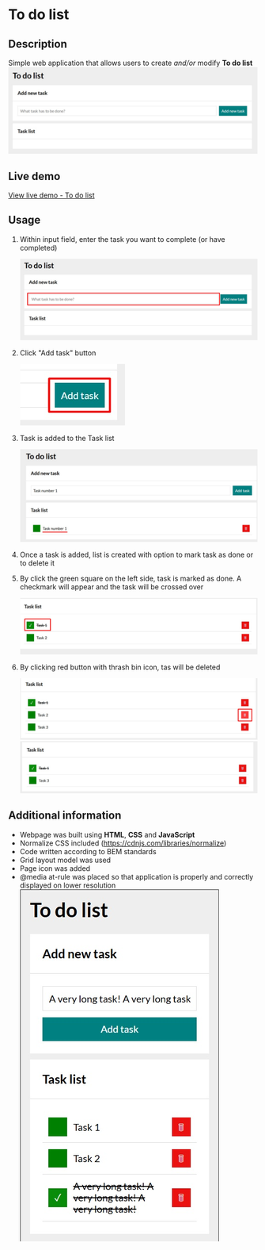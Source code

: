 # To do list

## Description
Simple web application that allows users to create *and/or* modify **To do list**
![to do list application preview](images/PagePreview.jpg)

## Live demo

[View live demo - To do list](https://patkolino.github.io/ToDoList/)

## Usage
1. Within input field, enter the task you want to complete (or have completed) <div>
![Input field for naming task](images/TaskInput.jpg) </div>

2. Click "Add task" button <div>
![Add task button](images/AddTask.jpg) </div>

3. Task is added to the Task list <div>
![New task added to the Task list](images/NewTaskAdded.jpg) </div>

4. Once a task is added, list is created with option to mark task as done or to delete it

5. By click the green square on the left side, task is marked as done. A checkmark will appear and the task will be crossed over <div>![Completed task](images/CompletedTask.jpg)</div>

6. By clicking red button with thrash bin icon, tas will be deleted <div>![Delete task button](images/DeleteTask.jpg) </div> <div>
![List after task is deleted](images/TaskDeleted.jpg)</div>

## Additional information
- Webpage was built using **HTML**, **CSS** and **JavaScript**
- Normalize CSS included (https://cdnjs.com/libraries/normalize) 
- Code written according to BEM standards
- Grid layout model was used
- Page icon was added
- @media at-rule was placed so that application is properly and correctly displayed on lower resolution <div>![To do list application - mobile preview](images/MobilePreview.jpg)</div>